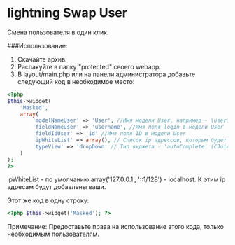 lightning Swap User
=================

Смена пользователя в один клик.

###Использование:

1. Скачайте архив.
2. Распакуйте в папку "protected" своего webapp.
3. В layout/main.php или на панели администратора добавьте следующий код в необходимое место:

```php
<?php
$this->widget(
    'Masked',
    array(
        'modelNameUser' => 'User', //Имя модели User, например - \users\models\User
        'fieldNameUser' => 'username', //Имя поля login в модели User
        'fieldIdUser' => 'id' //Имя поля ID в модели User
        'ipWhiteList' => array(), // Список ip адрессов, которым будет доступен виджет.
        'typeView' => 'dropDown' // Тип виджета - 'autoComplete' (CJuiAutoComplete) или 'dropDown' (dropDownList) 
    )
);
?>
```
ipWhiteList - по умолчанию array('127.0.0.1', '::1/128') - localhost. К этим ip адресам будут добавлены ваши.

Этот же код в одну строку:
```php
<?php $this->widget('Masked'); ?>
```

Примечание: Предоставьте права на использование этого кода, только необходимым пользователям.
